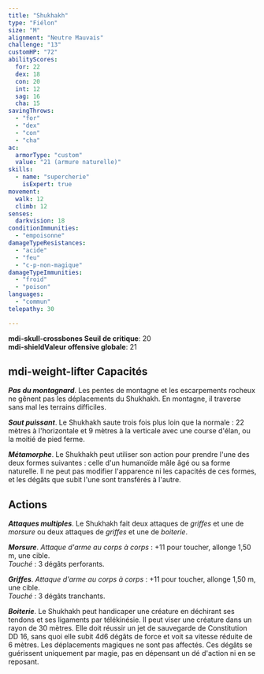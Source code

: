 ```yaml
---
title: "Shukhakh"
type: "Fiélon"
size: "M"
alignment: "Neutre Mauvais"
challenge: "13"
customHP: "72"
abilityScores:
  for: 22
  dex: 18
  con: 20
  int: 12
  sag: 16
  cha: 15
savingThrows:
  - "for"
  - "dex"
  - "con"
  - "cha"
ac:
  armorType: "custom"
  value: "21 (armure naturelle)"
skills:
  - name: "supercherie"
    isExpert: true
movement:
  walk: 12
  climb: 12
senses:
  darkvision: 18
conditionImmunities:
  - "empoisonne"
damageTypeResistances:
  - "acide"
  - "feu"
  - "c-p-non-magique"
damageTypeImmunities:
  - "froid"
  - "poison"
languages:
  - "commun"
telepathy: 30

---
```

**<v-icon>mdi-skull-crossbones</v-icon> Seuil de critique**: 20             
**<v-icon>mdi-shield</v-icon>Valeur offensive globale**: 21      
## <v-icon>mdi-weight-lifter</v-icon> Capacités
_**Pas du montagnard**_. Les pentes de montagne et les escarpements rocheux ne gênent pas les déplacements du Shukhakh. En montagne, il traverse sans mal les terrains difficiles.

_**Saut puissant**_. Le Shukhakh saute trois fois plus loin que la normale : 22 mètres à l'horizontale et 9 mètres à la verticale avec une course d'élan, ou la moitié de pied ferme.

_**Métamorphe**_. Le Shukhakh peut utiliser son action pour prendre l'une des deux formes suivantes : celle d'un humanoïde mâle âgé ou sa forme naturelle. Il ne peut pas modifier l'apparence ni les capacités de ces formes, et les dégâts que subit l'une sont transférés à l'autre.

## Actions
_**Attaques multiples**_. Le Shukhakh fait deux attaques de _griffes_ et une de _morsure_ ou deux attaques de _griffes_ et une de _boiterie_.

_**Morsure**_. _Attaque d'arme au corps à corps_ : +11 pour toucher, allonge 1,50 m, une cible.  
_Touché_ : 3 dégâts perforants.

_**Griffes**_. _Attaque d'arme au corps à corps_ : +11 pour toucher, allonge 1,50 m, une cible.  
_Touché_ : 3 dégâts tranchants.

_**Boiterie**_. Le Shukhakh peut handicaper une créature en déchirant ses tendons et ses ligaments par télékinésie. Il peut viser une créature dans un rayon de 30 mètres. Elle doit réussir un jet de sauvegarde de Constitution DD 16, sans quoi elle subit 4d6 dégâts de force et voit sa vitesse réduite de 6 mètres. Les déplacements magiques ne sont pas affectés. Ces dégâts se guérissent uniquement par magie, pas en dépensant un dé d'action ni en se reposant.
